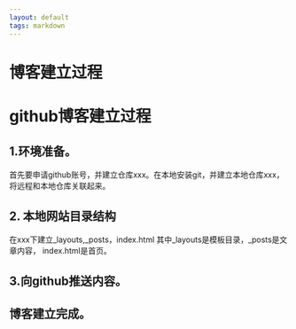 ```yaml
---
layout: default
tags: markdown
---
```

博客建立过程
============
## 
# github博客建立过程
## 1.环境准备。
首先要申请github账号，并建立仓库xxx。在本地安装git，并建立本地仓库xxx，将远程和本地仓库关联起来。
## 2. 本地网站目录结构
在xxx下建立_layouts,_posts，index.html
其中_layouts是模板目录，_posts是文章内容， index.html是首页。
## 3.向github推送内容。
## 博客建立完成。
